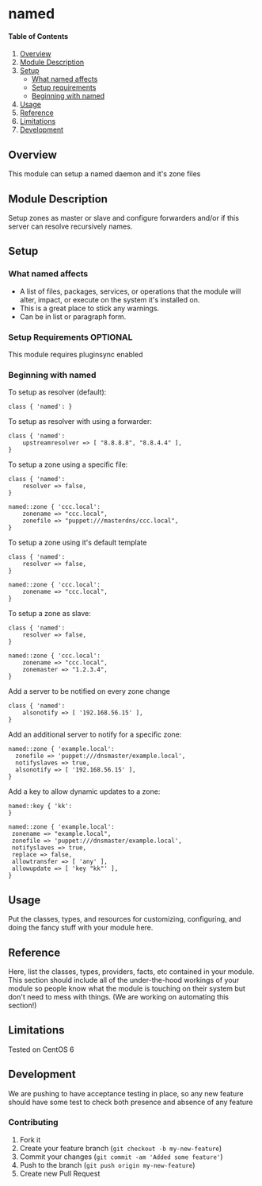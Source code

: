# named

#### Table of Contents

1. [Overview](#overview)
2. [Module Description](#module-description)
3. [Setup](#setup)
    * [What named affects](#what-named-affects)
    * [Setup requirements](#setup-requirements)
    * [Beginning with named](#beginning-with-named)
4. [Usage](#usage)
5. [Reference](#reference)
5. [Limitations](#limitations)
6. [Development](#development)

## Overview

This module can setup a named daemon and it's zone files

## Module Description

Setup zones as master or slave and configure forwarders and/or if this server can resolve recursively names.

## Setup

### What named affects

* A list of files, packages, services, or operations that the module will alter,
  impact, or execute on the system it's installed on.
* This is a great place to stick any warnings.
* Can be in list or paragraph form.

### Setup Requirements **OPTIONAL**

This module requires pluginsync enabled

### Beginning with named

To setup as resolver (default):

```puppet
class { 'named': }
```

To setup as resolver with using a forwarder:

```puppet
class { 'named':
	upstreamresolver => [ "8.8.8.8", "8.8.4.4" ],
}
```

To setup a zone using a specific file:

```puppet
class { 'named':
	resolver => false,
}

named::zone { 'ccc.local':
	zonename => "ccc.local",
	zonefile => "puppet:///masterdns/ccc.local",
}
```

To setup a zone using it's default template

```puppet
class { 'named':
	resolver => false,
}

named::zone { 'ccc.local':
	zonename => "ccc.local",
}
```

To setup a zone as slave:

```puppet
class { 'named':
	resolver => false,
}

named::zone { 'ccc.local':
	zonename => "ccc.local",
	zonemaster => "1.2.3.4",
}
```

Add a server to be notified on every zone change

```puppet
class { 'named':
	alsonotify => [ '192.168.56.15' ],
}
```

Add an additional server to notify for a specific zone:

```puppet
named::zone { 'example.local':
  zonefile => 'puppet:///dnsmaster/example.local',
  notifyslaves => true,
  alsonotify => [ '192.168.56.15' ],
}
```

Add a key to allow dynamic updates to a zone:

```puppet
named::key { 'kk':
}

named::zone { 'example.local':
 zonename => "example.local",
 zonefile => 'puppet:///dnsmaster/example.local',
 notifyslaves => true,
 replace => false,
 allowtransfer => [ 'any' ],
 allowupdate => [ 'key "kk"' ],
}
```


## Usage

Put the classes, types, and resources for customizing, configuring, and doing
the fancy stuff with your module here.

## Reference

Here, list the classes, types, providers, facts, etc contained in your module.
This section should include all of the under-the-hood workings of your module so
people know what the module is touching on their system but don't need to mess
with things. (We are working on automating this section!)

## Limitations

Tested on CentOS 6

## Development

We are pushing to have acceptance testing in place, so any new feature should
have some test to check both presence and absence of any feature

### Contributing

1. Fork it
2. Create your feature branch (`git checkout -b my-new-feature`)
3. Commit your changes (`git commit -am 'Added some feature'`)
4. Push to the branch (`git push origin my-new-feature`)
5. Create new Pull Request
